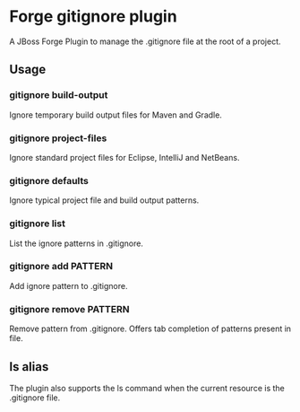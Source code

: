 # Forge gitignore plugin

A JBoss Forge Plugin to manage the .gitignore file at the root of a project.

## Usage

### gitignore build-output

Ignore temporary build output files for Maven and Gradle.

### gitignore project-files

Ignore standard project files for Eclipse, IntelliJ and NetBeans.

### gitignore defaults

Ignore typical project file and build output patterns.

### gitignore list

List the ignore patterns in .gitignore.

### gitignore add PATTERN

Add ignore pattern to .gitignore.

### gitignore remove PATTERN

Remove pattern from .gitignore. Offers tab completion of patterns present in file.

## ls alias

The plugin also supports the ls command when the current resource is the .gitignore file.
